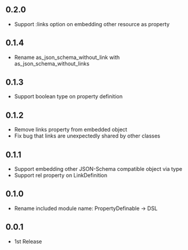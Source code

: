 ## 0.2.0
- Support :links option on embedding other resource as property

## 0.1.4
- Rename as_json_schema_without_link with as_json_schema_without_links

## 0.1.3
- Support boolean type on property definition

## 0.1.2
- Remove links property from embedded object
- Fix bug that links are unexpectedly shared by other classes

## 0.1.1
- Support embedding other JSON-Schema compatible object via type
- Support rel property on LinkDefinition

## 0.1.0
- Rename included module name: PropertyDefinable -> DSL

## 0.0.1
- 1st Release
